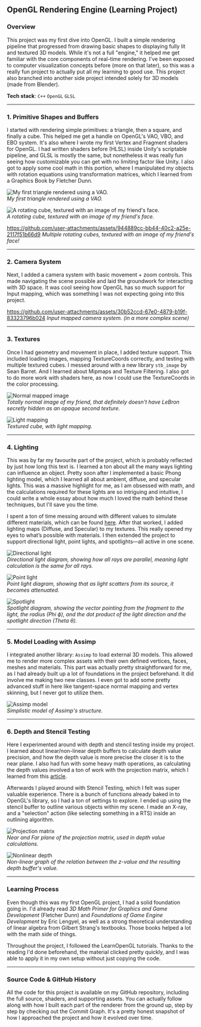 ## OpenGL Rendering Engine (Learning Project)

### Overview

This project was my first dive into OpenGL. I built a simple rendering pipeline that progressed from drawing basic shapes to displaying fully lit and textured 3D models. While it's not a full "engine," it helped me get familiar with the core components of real-time rendering. I've been exposed to computer visualization concepts before (more on that later), so this was a really fun project to actually put all my learning to good use. This project also branched into another side project intended solely for 3D models (made from Blender).

**Tech stack**: `C++` `OpenGL` `GLSL`

---

### 1. Primitive Shapes and Buffers

I started with rendering simple primitives: a triangle, then a square, and finally a cube. This helped me get a handle on OpenGL's VAO, VBO, and EBO system. It's also where I wrote my first Vertex and Fragment shaders for OpenGL. I had written shaders before (HLSL) inside Unity's scriptable pipeline, and GLSL is mostly the same, but nonetheless it was really fun seeing how customizable you can get with no limiting factor like Unity. I also got to apply some cool math in this portion, where I manipulated my objects with rotation equations using transformation matrices, which I learned from a Graphics Book by Fletcher Dunn.

![My first triangle rendered using a VAO.](css/images/opengl-triangle.png)  
*My first triangle rendered using a VAO.*

![A rotating cube, textured with an image of my friend's face.](css/images/opengl-cube.png)  
*A rotating cube, textured with an image of my friend's face.*

https://github.com/user-attachments/assets/944889cc-bb44-40c2-a25e-2117f51b66d9
*Multiple rotating cubes, textured with an image of my friend's face!*

---

### 2. Camera System

Next, I added a camera system with basic movement + zoom controls. This made navigating the scene possible and laid the groundwork for interacting with 3D space. It was cool seeing how OpenGL has so much support for Input mapping, which was something I was not expecting going into this project.

https://github.com/user-attachments/assets/30b52ccd-67e0-4879-b19f-83323796b024
*Input mapped camera system. (in a more complex scene)*

---

### 3. Textures

Once I had geometry and movement in place, I added texture support. This included loading images, mapping TextureCoords correctly, and testing with multiple textured cubes. I messed around with a new library `stb_image` by Sean Barret. And I learned about Mipmaps and Texture Filtering. I also got to do more work with shaders here, as now I could use the TextureCoords in the color processing.

![Normal mapped image](css/images/opengl-normalimage.png)  
*Totally normal image of my friend, that definitely doesn't have LeBron secretly hidden as an opaque second texture.*

![Light mapping](css/images/opengl-specularmap.png)  
*Textured cube, with light mapping.*

---

### 4. Lighting

This was by far my favourite part of the project, which is probably reflected by just how long this text is. I learned a ton about all the many ways lighting can influence an object. Pretty soon after I implemented a basic Phong lighting model, which I learned all about ambient, diffuse, and specular lights. This was a massive highlight for me, as I am obsessed with math, and the calculations required for these lights are so intriguing and intuitive, I could write a whole essay about how much I loved the math behind these techniques, but I'll save you the time.

I spent a ton of time messing around with different values to simulate different materials, which can be found [here](http://devernay.free.fr/cours/opengl/materials.html). After that worked, I added lighting maps (Diffuse, and Specular) to my textures. This really opened my eyes to what’s possible with materials. I then extended the project to support directional light, point lights, and spotlights—all active in one scene.

![Directional light](css/images/light_casters_directional.png)  
*Directional light diagram, showing how all rays are parallel, meaning light calculation is the same for all rays.*

![Point light](css/images/light_casters_point.png)  
*Point light diagram, showing that as light scatters from its source, it becomes attenuated.*

![Spotlight](css/images/light_casters_spotlight_angles.png)  
*Spotlight diagram, showing the vector pointing from the fragment to the light, the radius (Phi ϕ), and the dot product of the light direction and the spotlight direction (Theta θ).*

---

### 5. Model Loading with Assimp

I integrated another library: `Assimp` to load external 3D models. This allowed me to render more complex assets with their own defined vertices, faces, meshes and materials. This part was actually pretty straightforward for me, as I had already built up a lot of foundations in the project beforehand. It did involve me making two new classes. I even got to add some pretty advanced stuff in here like tangent-space normal mapping and vertex skinning, but I never got to utilize them.

![Assimp model](css/images/opengl-assimp.png)  
*Simplistic model of Assimp's structure.*

---

### 6. Depth and Stencil Testing

Here I experimented around with depth and stencil testing inside my project. I learned about linear/non-linear depth buffers to calculate depth value precision, and how the depth value is more precise the closer it is to the near plane. I also had fun with some heavy math operations, as calculating the depth values involved a ton of work with the projection matrix, which I learned from this [article](https://www.songho.ca/opengl/gl_projectionmatrix.html).

Afterwards I played around with Stencil Testing, which I felt was super valuable experience. There is a bunch of functions already baked in to OpenGL's library, so I had a ton of settings to explore. I ended up using the stencil buffer to outline various objects within my scene. I made an X-ray, and a "selection" action (like selecting something in a RTS) inside an outlining algorithm.

![Projection matrix](css/images/opengl-viewspace.png)  
*Near and Far plane of the projection matrix, used in depth value calculations.*

![Nonlinear depth](css/images/opengl-nonlineargraph.png)  
*Non-linear graph of the relation between the z-value and the resulting depth buffer's value.*

---

### Learning Process

Even though this was my first OpenGL project, I had a solid foundation going in. I'd already read _3D Math Primer for Graphics and Game Development_ (Fletcher Dunn) and _Foundations of Game Engine Development_ by Eric Lengyel, as well as a strong theoretical understanding of linear algebra from Gilbert Strang's textbooks. Those books helped a lot with the math side of things.

Throughout the project, I followed the LearnOpenGL tutorials. Thanks to the reading I'd done beforehand, the material clicked pretty quickly, and I was able to apply it in my own setup without just copying the code.

---

### Source Code & GitHub History

All the code for this project is available on my GitHub repository, including the full source, shaders, and supporting assets. You can actually follow along with how I built each part of the renderer from the ground up, step by step by checking out the Commit Graph. It's a pretty honest snapshot of how I approached the project and how it evolved over time.
